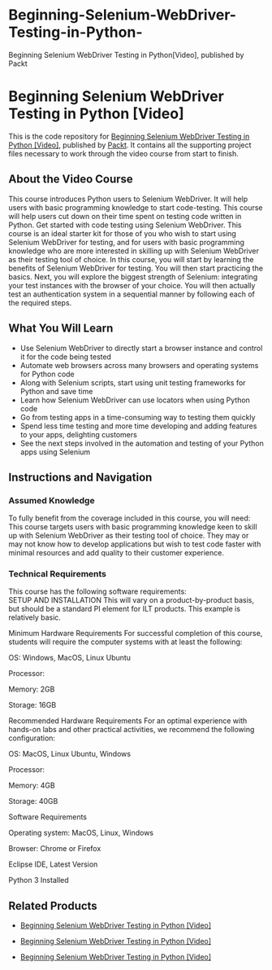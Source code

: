 # Beginning-Selenium-WebDriver-Testing-in-Python-
Beginning Selenium WebDriver Testing in Python[Video], published by Packt
# Beginning Selenium WebDriver Testing in Python [Video]
This is the code repository for [Beginning Selenium WebDriver Testing in Python [Video]](https://www.packtpub.com/web-development/beginning-selenium-webdriver-testing-python-video?utm_source=github&utm_medium=repository&utm_campaign=9781789138580), published by [Packt](https://www.packtpub.com/?utm_source=github). It contains all the supporting project files necessary to work through the video course from start to finish.
## About the Video Course
This course introduces Python users to Selenium WebDriver. It will help users with basic programming knowledge to start code-testing. This course will help users cut down on their time spent on testing code written in Python. 
Get started with code testing using Selenium WebDriver. This course is an ideal starter kit for those of you who wish to start using Selenium WebDriver for testing, and for users with basic programming knowledge who are more interested in skilling up with Selenium WebDriver as their testing tool of choice. In this course, you will start by learning the benefits of Selenium WebDriver for testing. You will then start practicing the basics. Next, you will explore the biggest strength of Selenium: integrating your test instances with the browser of your choice. You will then actually test an authentication system in a sequential manner by following each of the required steps.

<H2>What You Will Learn</H2>
<DIV class=book-info-will-learn-text>
<UL>
<LI>Use Selenium WebDriver to directly start a browser instance and control it for the code being tested&nbsp; 
<LI>Automate web browsers across many browsers and operating systems for Python code 
<LI>Along with Selenium scripts, start using unit testing frameworks for Python and save time 
<LI>Learn how Selenium WebDriver can use locators when using Python code 
<LI>Go from testing apps in a time-consuming way to testing them quickly&nbsp; 
<LI>Spend less time testing and more time developing and adding features to your apps, delighting customers 
<LI>See the next steps involved in the automation and testing of your Python apps using Selenium </LI></UL></DIV>

## Instructions and Navigation
### Assumed Knowledge
To fully benefit from the coverage included in this course, you will need:<br/>
This course targets users with basic programming knowledge keen to skill up with Selenium WebDriver as their testing tool of choice. They may or may not know how to develop applications but wish to test code faster with minimal resources and add quality to their customer experience.
### Technical Requirements
This course has the following software requirements:<br/>
SETUP AND INSTALLATION
This will vary on a product-by-product basis, but should be a standard PI element for ILT products. This example is relatively basic.

Minimum Hardware Requirements
For successful completion of this course, students will require the computer systems with at least the following:


OS: Windows, MacOS, Linux Ubuntu



Processor: 



Memory: 2GB



Storage: 16GB


Recommended Hardware Requirements
For an optimal experience with hands-on labs and other practical activities, we recommend the following configuration:


OS: MacOS, Linux Ubuntu, Windows



Processor:  



Memory: 4GB



Storage: 40GB


Software Requirements

Operating system: MacOS, Linux, Windows



Browser: Chrome or Firefox



Eclipse IDE, Latest Version



Python 3 Installed

## Related Products
* [Beginning Selenium WebDriver Testing in Python [Video]](https://www.packtpub.com/web-development/beginning-selenium-webdriver-testing-python-video?utm_source=github&utm_medium=repository&utm_campaign=9781789138580)

* [Beginning Selenium WebDriver Testing in Python [Video]](https://www.packtpub.com/web-development/beginning-selenium-webdriver-testing-python-video?utm_source=github&utm_medium=repository&utm_campaign=9781789138580)

* [Beginning Selenium WebDriver Testing in Python [Video]](https://www.packtpub.com/web-development/beginning-selenium-webdriver-testing-python-video?utm_source=github&utm_medium=repository&utm_campaign=9781789138580)

